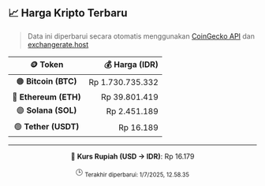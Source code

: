 

<!-- HARGA_KRIPTO -->
## 📈 Harga Kripto Terbaru

> Data ini diperbarui secara otomatis menggunakan [CoinGecko API](https://www.coingecko.com/) dan [exchangerate.host](https://exchangerate.host/)

<div align="center">

| 🪙 Token | 💰 Harga (IDR) |
|:------:|---------------:|
| 🟠 **Bitcoin (BTC)**   | Rp 1.730.735.332 |
| 🔵 **Ethereum (ETH)**  | Rp 39.801.419 |
| 🟣 **Solana (SOL)**    | Rp 2.451.189 |
| 🟢 **Tether (USDT)**   | Rp 16.189 |

---

💱 **Kurs Rupiah (USD → IDR)**: Rp 16.179

🕒 <sub>Terakhir diperbarui: 1/7/2025, 12.58.35</sub>

</div>
<!-- /HARGA_KRIPTO -->